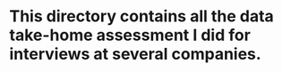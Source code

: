 # This directory contains all the data take-home assessment I did for interviews at several companies.
